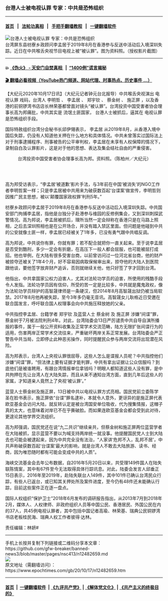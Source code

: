 ### 台港人士被电视认罪 专家：中共是恐怖组织
------------------------

#### [首页](https://github.com/gfw-breaker/banned-news3/blob/master/README.md) &nbsp;&nbsp;|&nbsp;&nbsp; [法轮功真相](https://github.com/begood0513/basic/blob/master/README.md)  &nbsp;&nbsp;|&nbsp;&nbsp; [手把手翻墙教程](https://github.com/gfw-breaker/guides/wiki)  &nbsp;&nbsp;|&nbsp;&nbsp; [一键翻墙软件](https://github.com/gfw-breaker/nogfw/blob/master/README.md)  



<div><img alt="台港人士被电视认罪 专家：中共是恐怖组织" class="attachment-djy_600_400 size-djy_600_400 wp-post-image" src="https://i.epochtimes.com/assets/uploads/2019/09/019-09-11.58-600x400.jpg"/>
<div class="caption">
 台湾屏东县枋寮乡政顾问李孟居于2019年8月在香港参与反送中活动后入境深圳失踪。近日在中共喉舌央视节目电视上被“被认罪”。图为资料照。（授权影片截图）
</div></div><hr/>

#### 💥 [《伪火》 - 天安门自焚真相 ](http://158.247.195.190:10000/videos/blog/weihuo.html)&nbsp; |&nbsp; [“1400例”谎言揭秘  ](http://158.247.195.190:10000/videos/blog/jiexi1400.html)

#### [ 🎬  翻墙必看视频（YouTube热门频道、网站代理、时事热点、历史事件 ...）](https://github.com/gfw-breaker/links/blob/master/banned.md)

<div><p>
 【大纪元2020年10月17日讯】（大纪元记者钟元台北报导）中共喉舌央视演出
 <ok href="https://www.epochtimes.com/gb/tag/%E7%94%B5%E8%A7%86%E8%AE%A4%E7%BD%AA.html">
  电视认罪
 </ok>
 戏码，台湾人
 <span class="s1">
  李明哲
 </span>
 、
 <ok href="https://www.epochtimes.com/gb/tag/%E6%9D%8E%E5%AD%9F%E5%B1%85.html">
  李孟居
 </ok>
 、
 <ok href="https://www.epochtimes.com/gb/tag/%E9%83%91%E5%AE%87%E9%92%A6.html">
  郑宇钦
 </ok>
 、
 <ok href="https://www.epochtimes.com/gb/tag/%E8%94%A1%E9%87%91%E6%A0%91.html">
  蔡金树
 </ok>
 、
 <ok href="https://www.epochtimes.com/gb/tag/%E6%96%BD%E6%AD%A3%E5%B1%8F.html">
  施正屏
 </ok>
 ，以及香港的前铜锣湾书店店长林荣基都曾面对镜头“被认罪”。台湾投资中国受害者协会理事长高为邦痛批，中共其实是
 <span class="s1">
  流氓土匪国家，
 </span>
 台港人士被抓后，逼其在
 <ok href="https://www.epochtimes.com/gb/tag/%E7%94%B5%E8%A7%86%E8%AE%A4%E7%BD%AA.html">
  电视认罪
 </ok>
 是恐怖组织手段。
</p>
<p>
 国际特赦组织台湾分会秘书长邱伊翎表示，
 <ok href="https://www.epochtimes.com/gb/tag/%E6%9D%8E%E5%AD%9F%E5%B1%85.html">
  李孟居
 </ok>
 从2019年8月，从香港入境中国后失踪，仍没有人知道他关押在什么地方和具体情况。中共未曾落实过国际法上对于刑事逮捕程序、刑事被告的公平审判权，李孟居在未享有人权保障的情况下，录制自白及认罪影片，这是对于他的思想、表达及集会结社自由的严重侵害。
</p>
<figure class="wp-caption aligncenter" id="attachment_11517627" style="width: 600px">
 <ok href="https://i.epochtimes.com/assets/uploads/2019/09/1804220919482384.jpg">
  <img alt="" class="size-large wp-image-11517627" src="https://i.epochtimes.com/assets/uploads/2019/09/1804220919482384-600x400.jpg"/>
 </ok>
 <br/><figcaption class="wp-caption-text">
  台湾投资中国受害者协会理事长高为邦。资料照。（陈柏州／大纪元）
 </figcaption><br/>
</figure><br/>
<p>
 高为邦受访表示，“李孟居‘被道歉’影片手法，与3年前在中国‘被消失’的NGO工作者李明哲案一样；只是李孟居被中共用来为破获数百起‘台谍案’做宣传，李明哲则因推广民主思想，被以‘颠覆国家政权罪’判刑5年。”
</p>
<p>
 枋寮乡政顾问李孟居于2019年8月在香港参与反送中活动后入境深圳失踪。中共国安部门拘捕李孟居，指他是台独分子赴港参与维园的反修例集会，又到深圳刺探武警情况。高为邦说，李孟居被抓后，理所当然一定会辩称在香港只是在马路上照相，之后去深圳照相也是在公开场合，并没有踏入禁区里面。但问题是他碰到中共的公安就像土匪一样，李孟居已经被关了1年多，已没有勇气跟中共唱反调。
</p>
<p>
 高为邦说，中共说你有罪，你就有罪；若不配合就把你一直关起来。至于说李孟居是否受到酷刑，多少一定会有折磨，在高压下一般人都会屈服，也可能被屈打成招。他也举例，在大陆有很多受害台商，以前曾访问过一位河北省台商，他的财产被掠夺还被关了1年4个月，好不容易因病取保候审出来，掠夺他的大陆人到医院跟他谈，要他签字放弃财产追诉，否则就继续关他，他只好签了字才回到台湾。
</p>
<p>
 他指出，中共拿国家公权力迫害人，尤其对法轮功学员的迫害，所使用的残酷手段令人发指。法轮功学员因有信仰，所受的苦一定是比较多，中共就是魔鬼政权，像为法轮功学员辩护的高智晟律师是一条硬汉，但2014年8月高智晟出狱仍被当局软禁。2017年8月他再被失踪，至今3年多仍毫无音讯。高智晟女儿耿格近日受邀在联合国发言，呼吁联合国人权理事会向中共施压释放她的父亲。
</p>
<p>
 中共指控李孟居、台籍学者
 <ok href="https://www.epochtimes.com/gb/tag/%E9%83%91%E5%AE%87%E9%92%A6.html">
  郑宇钦
 </ok>
 及蓝营人士
 <ok href="https://www.epochtimes.com/gb/tag/%E8%94%A1%E9%87%91%E6%A0%91.html">
  蔡金树
 </ok>
 及
 <ok href="https://www.epochtimes.com/gb/tag/%E6%96%BD%E6%AD%A3%E5%B1%8F.html">
  施正屏
 </ok>
 涉嫌“间谍”罪，蔡金树于7月被法院判刑4年。对此，台湾陆委会13日严厉谴责中共自导自演所播报的事件，属于一般公开资料收集及正常学术交流范畴，陆方无限扩张间谍行为的适用，伤害两岸正常学术交流往来，严重破坏两岸关系正常发展。台湾陆委会严正警告中共当局，立即停止此种恶劣操作，同时提醒民众参与两岸交流将出现潜在风险。
</p>
<p>
 高为邦表示，台湾人上央视认罪很屈辱，这些人怎么是谍报人员呢？中共指控他们涉嫌“间谍”罪，“但法律上要有证据才能判罪，中共有拿出证据让公众信服吗？到底他们是被谁聘用，有跟台湾情报单位拿钱吗？明眼人都知道这些人没有罪，是中共拘押在先让台湾人在大陆失踪，而且从来不通知台湾方面，直到几年后这些人的家属，才知道亲人竟然上了央视‘被认罪’。”
</p>
<p>
 蓝营人士蔡金树及施正屏，13日被中共以电视认罪方式亮相。国民党前立委陈学圣在脸书表示，施正屏依“台谍”罪名逮补，本就令人意外，更讶异的是施正屏代表欧亚基金会访问大陆，就反转认定是被台湾国安单位吸收，代为搜集情报，这帽子真的太大，也意味着对岸已不在乎撕破脸。而如果连欧亚基金会都会受到此对待，更遑论其他学界交流组织。
</p>
<p>
 高为邦强调，国民党还在说“九二共识”继续亲共，但蔡金树和施正屏两位蓝营学者在大陆被抓，显示蓝营不要以为喊支持两岸统一就没事。他提醒国民党人士到大陆去也可能会被逮起来，因为中共完全没有法治，“人家讲‘危邦不入，乱邦不居’，中共声称破获数百起‘台谍案’最大的影响，就是台湾人不敢去大陆旅游、读书、经商，因为唯恐随时都有可能会变成中共的人质”。
</p>
<p>
 海峡交流基金会去年公布数据，自2016年5月20日以来，共受理149件国人在陆失联陈情案，其中有67件至今无法取得具体行踪讯息。对此，陆委会发言人邱垂正15日表示，2016年至2019年，赴陆失联台人149件，其中101件已确认台湾民众行踪，有些人已返台，或已知其关押处所及案件进度，至今仍有48件还未能确认行踪，目前这些案件正在逐一盘点。
</p>
<p>
 国际人权组织“保护卫士”2018年6月发布的调研报告指出，从2013年7月到2018年2月，媒体人、人权律师、非政府组织人员等中国公民、香港居民、外国公民在内的37人，共45例电视认罪者，其中包括中国记者高瑜、林荣基、瑞典公民铜锣湾书店老板桂民海、瑞典人权工作者彼得·达林。
</p>
<p>
 责任编辑：林妍#
</p>
</div>
<hr/>
手机上长按并复制下列链接或二维码分享本文章：<br/>
https://github.com/gfw-breaker/banned-news3/blob/master/pages/nsc413/n12482659.md <br/>
<a href='https://github.com/gfw-breaker/banned-news3/blob/master/pages/nsc413/n12482659.md'><img src='https://github.com/gfw-breaker/banned-news3/blob/master/pages/nsc413/n12482659.md.png'/></a> <br/>
原文地址（需翻墙访问）：https://www.epochtimes.com/gb/20/10/17/n12482659.htm


------------------------
#### [首页](https://github.com/gfw-breaker/banned-news3/blob/master/README.md) &nbsp;|&nbsp; [一键翻墙软件](https://github.com/gfw-breaker/nogfw/blob/master/README.md) &nbsp;| [《九评共产党》](https://github.com/gfw-breaker/9ping.md/blob/master/README.md#九评之一评共产党是什么) | [《解体党文化》](https://github.com/gfw-breaker/jtdwh.md/blob/master/README.md) | [《共产主义的终极目的》](https://github.com/gfw-breaker/gczydzjmd.md/blob/master/README.md)


<img src='http://gfw-breaker.win/banned-news3/pages/nsc413/n12482659.md' width='0px' height='0px'/>
